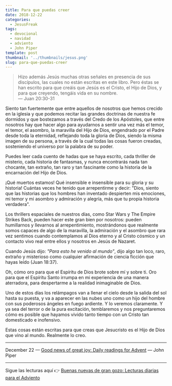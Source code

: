 ```yaml
---
title: Para que puedas creer
date: 2018-12-22
categories:
  - JesusFreak
tags:
  - devocional
  - navidad
  - adviento
  - John Piper
template: post
thumbnail: '../thumbnails/jesus.png'
slug: para-que-puedas-creer
---
```


> Hizo además Jesús muchas otras señales en presencia de sus discípulos, las cuales no están escritas en este libro. Pero éstas se han escrito para que creáis que Jesús es el Cristo, el Hijo de Dios, y para que creyendo, tengáis vida en su nombre.<br>
> — Juan 20:30-31

Siento tan fuertemente que entre aquellos de nosotros que hemos crecido en la iglesia y que podemos recitar las grandes doctrinas de nuestra fe dormidos y que bostezamos a través del Credo de los Apóstoles, que entre nosotros hay que hacer algo para ayudarnos a sentir una vez más el temor, el temor, el asombro, la maravilla del Hijo de Dios, engendrado por el Padre desde toda la eternidad, reflejando toda la gloria de Dios, siendo la misma imagen de su persona, a través de la cual todas las cosas fueron creadas, sosteniendo el universo por la palabra de su poder.

Puedes leer cada cuento de hadas que se haya escrito, cada thriller de misterio, cada historia de fantasmas, y nunca encontrarás nada tan chocante, tan extraño, tan raro y tan fascinante como la historia de la encarnación del Hijo de Dios.

¡Qué muertos estamos! Qué insensible e insensible para su gloria y su historia! Cuántas veces he tenido que arrepentirme y decir: "Dios, siento que las historias que los hombres han inventado despierten mis emociones, mi temor y mi asombro y admiración y alegría, más que tu propia historia verdadera".

Los thrillers espaciales de nuestros días, como Star Wars y The Empire Strikes Back, pueden hacer este gran bien por nosotros: pueden humillarnos y llevarnos al arrepentimiento, mostrándonos que realmente somos capaces de algo de la maravilla, la admiración y el asombro que rara vez sentimos cuando contemplamos al Dios eterno y al Cristo cósmico y un contacto vivo real entre ellos y nosotros en Jesús de Nazaret.

Cuando Jesús dijo: *"Para esto he venido al mundo"*, dijo algo tan loco, raro, extraño y misterioso como cualquier afirmación de ciencia ficción que hayas leído (Juan 18:37).

Oh, cómo oro para que el Espíritu de Dios brote sobre mí y sobre ti. Oro para que el Espíritu Santo irrumpa en mi experiencia de una manera aterradora, para despertarme a la realidad inimaginable de Dios.

Uno de estos días los relámpagos van a llenar el cielo desde la salida del sol hasta su puesta, y va a aparecer en las nubes uno como un hijo del hombre con sus poderosos ángeles en fuego ardiente. Y lo veremos claramente. Y ya sea del terror o de la pura excitación, temblaremos y nos preguntaremos cómo es posible que hayamos vivido tanto tiempo con un Cristo tan domesticado e inofensivo.

Estas cosas están escritas para que creas que Jesucristo es el Hijo de Dios que vino al mundo. Realmente lo creo.

---

December 22 — [Good news of great joy: Daily readings for Advent](https://www.desiringgod.org/books/good-news-of-great-joy) — John Piper

---

Sigue las lecturas aquí 👉 [Buenas nuevas de gran gozo: Lecturas diarias para el Adviento](/buenas-nuevas-de-gran-gozo-lecturas-diarias-para-adviento)